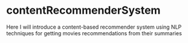 # contentRecommenderSystem
Here I will introduce a content-based recommender system using NLP techniques for getting movies recommendations from their summaries
